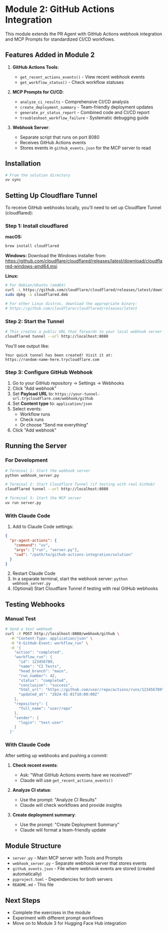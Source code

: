 # Module 2: GitHub Actions Integration

This module extends the PR Agent with GitHub Actions webhook integration and MCP Prompts for standardized CI/CD workflows.

## Features Added in Module 2

1. **GitHub Actions Tools**:
   - `get_recent_actions_events()` - View recent webhook events
   - `get_workflow_status()` - Check workflow statuses

2. **MCP Prompts for CI/CD**:
   - `analyze_ci_results` - Comprehensive CI/CD analysis
   - `create_deployment_summary` - Team-friendly deployment updates
   - `generate_pr_status_report` - Combined code and CI/CD report
   - `troubleshoot_workflow_failure` - Systematic debugging guide

3. **Webhook Server**:
   - Separate script that runs on port 8080
   - Receives GitHub Actions events
   - Stores events in `github_events.json` for the MCP server to read

## Installation

```bash
# From the solution directory
uv sync
```

## Setting Up Cloudflare Tunnel

To receive GitHub webhooks locally, you'll need to set up Cloudflare Tunnel (cloudflared):

### Step 1: Install cloudflared

**macOS:**
```bash
brew install cloudflared
```

**Windows:**
Download the Windows installer from:
https://github.com/cloudflare/cloudflared/releases/latest/download/cloudflared-windows-amd64.msi

**Linux:**
```bash
# For Debian/Ubuntu (amd64)
curl -L https://github.com/cloudflare/cloudflared/releases/latest/download/cloudflared-linux-amd64.deb -o cloudflared.deb
sudo dpkg -i cloudflared.deb

# For other Linux distros, download the appropriate binary:
# https://github.com/cloudflare/cloudflared/releases/latest
```

### Step 2: Start the Tunnel

```bash
# This creates a public URL that forwards to your local webhook server
cloudflared tunnel --url http://localhost:8080
```

You'll see output like:
```
Your quick tunnel has been created! Visit it at:
https://random-name-here.trycloudflare.com
```

### Step 3: Configure GitHub Webhook

1. Go to your GitHub repository → Settings → Webhooks
2. Click "Add webhook"
3. Set **Payload URL** to: `https://your-tunnel-url.trycloudflare.com/webhook/github`
4. Set **Content type** to: `application/json`
5. Select events:
   - Workflow runs
   - Check runs
   - Or choose "Send me everything"
6. Click "Add webhook"

## Running the Server

### For Development

```bash
# Terminal 1: Start the webhook server
python webhook_server.py

# Terminal 2: Start Cloudflare Tunnel (if testing with real GitHub)
cloudflared tunnel --url http://localhost:8080

# Terminal 3: Start the MCP server
uv run server.py
```

### With Claude Code

1. Add to Claude Code settings:
```json
{
  "pr-agent-actions": {
    "command": "uv",
    "args": ["run", "server.py"],
    "cwd": "/path/to/github-actions-integration/solution"
  }
}
```

2. Restart Claude Code
3. In a separate terminal, start the webhook server: `python webhook_server.py`
4. (Optional) Start Cloudflare Tunnel if testing with real GitHub webhooks

## Testing Webhooks

### Manual Test
```bash
# Send a test webhook
curl -X POST http://localhost:8080/webhook/github \
  -H "Content-Type: application/json" \
  -H "X-GitHub-Event: workflow_run" \
  -d '{
    "action": "completed",
    "workflow_run": {
      "id": 123456789,
      "name": "CI Tests",
      "head_branch": "main",
      "run_number": 42,
      "status": "completed",
      "conclusion": "success",
      "html_url": "https://github.com/user/repo/actions/runs/123456789",
      "updated_at": "2024-01-01T10:00:00Z"
    },
    "repository": {
      "full_name": "user/repo"
    },
    "sender": {
      "login": "test-user"
    }
  }'
```

### With Claude Code

After setting up webhooks and pushing a commit:

1. **Check recent events**: 
   - Ask: "What GitHub Actions events have we received?"
   - Claude will use `get_recent_actions_events()`

2. **Analyze CI status**:
   - Use the prompt: "Analyze CI Results"
   - Claude will check workflows and provide insights

3. **Create deployment summary**:
   - Use the prompt: "Create Deployment Summary"
   - Claude will format a team-friendly update

## Module Structure

- `server.py` - Main MCP server with Tools and Prompts
- `webhook_server.py` - Separate webhook server that stores events
- `github_events.json` - File where webhook events are stored (created automatically)
- `pyproject.toml` - Dependencies for both servers
- `README.md` - This file

## Next Steps

- Complete the exercises in the module
- Experiment with different prompt workflows
- Move on to Module 3 for Hugging Face Hub integration